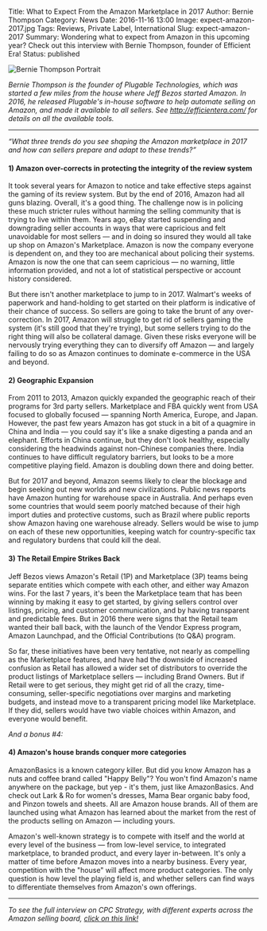 Title: What to Expect From the Amazon Marketplace in 2017
Author: Bernie Thompson
Category: News
Date: 2016-11-16 13:00
Image: expect-amazon-2017.jpg
Tags: Reviews, Private Label, International
Slug: expect-amazon-2017
Summary: Wondering what to expect from Amazon in this upcoming year? Check out this interview with Bernie Thompson, founder of Efficient Era!
Status: published

![Bernie Thompson Portrait](/images/blog/2016/11/bernie-thompson-portrait.png)

*Bernie Thompson is the founder of Plugable Technologies, which was started a few miles from the house where Jeff Bezos started Amazon. In 2016, he released Plugable's in-house software to help automate selling on Amazon, and made it available to all sellers. See <http://efficientera.com/> for details on all the available tools.*

---

*“What three trends do you see shaping the Amazon marketplace in 2017 and how can sellers prepare and adapt to these trends?”*

#### 1) Amazon over-corrects in protecting the integrity of the review system

It took several years for Amazon to notice and take effective steps against the gaming of its review system.  But by the end of 2016, Amazon had all guns blazing.  Overall, it's a good thing. The challenge now is in policing these much stricter rules without harming the selling community that is trying to live within them. Years ago, eBay started suspending and downgrading seller accounts in ways that were capricious and felt unavoidable for most sellers — and in doing so insured they would all take up shop on Amazon's Marketplace. Amazon is now the company everyone is dependent on, and they too are mechanical about policing their systems. Amazon is now the one that can seem capricious — no warning, little information provided, and not a lot of statistical perspective or account history considered.

But there isn't another marketplace to jump to in 2017. Walmart's weeks of paperwork and hand-holding to get started on their platform is indicative of their chance of success. So sellers are going to take the brunt of any over-correction. In 2017, Amazon will struggle to get rid of sellers gaming the system (it's still good that they're trying), but some sellers trying to do the right thing will also be collateral damage. Given these risks everyone will be nervously trying everything they can to diversify off Amazon — and largely failing to do so as Amazon continues to dominate e-commerce in the USA and beyond.

#### 2) Geographic Expansion

From 2011 to 2013, Amazon quickly expanded the geographic reach of their programs for 3rd party sellers. Marketplace and FBA quickly went from USA focused to globally focused — spanning North America, Europe, and Japan. However, the past few years Amazon has got stuck in a bit of a quagmire in China and India — you could say it's like a snake digesting a panda and an elephant. Efforts in China continue, but they don't look healthy, especially considering the headwinds against non-Chinese companies there. India continues to have difficult regulatory barriers, but looks to be a more competitive playing field. Amazon is doubling down there and doing better.  

But for 2017 and beyond, Amazon seems likely to clear the blockage and begin seeking out new worlds and new civilizations. Public news reports have Amazon hunting for warehouse space in Australia. And perhaps even some countries that would seem poorly matched because of their high import duties and protective customs, such as Brazil where public reports show Amazon having one warehouse already. Sellers would be wise to jump on each of these new opportunities, keeping watch for country-specific tax and regulatory burdens that could kill the deal.

#### 3) The Retail Empire Strikes Back

Jeff Bezos views Amazon's Retail (1P) and Marketplace (3P) teams being separate entities which compete with each other, and either way Amazon wins. For the last 7 years, it's been the Marketplace team that has been winning by making it easy to get started, by giving sellers control over listings, pricing, and customer communication, and by having transparent and predictable fees. But in 2016 there were signs that the Retail team wanted their ball back, with the launch of the Vendor Express program, Amazon Launchpad, and the Official Contributions (to Q&A) program.

So far, these initiatives have been very tentative, not nearly as compelling as the Marketplace features, and have had the downside of increased confusion as Retail has allowed a wider set of distributors to override the product listings of Marketplace sellers — including Brand Owners. But if Retail were to get serious, they might get rid of all the crazy, time-consuming, seller-specific negotiations over margins and marketing budgets, and instead move to a transparent pricing model like Marketplace. If they did, sellers would have two viable choices within Amazon, and everyone would benefit.

*And a bonus #4:*

#### 4) Amazon's house brands conquer more categories

AmazonBasics is a known category killer. But did you know Amazon has a nuts and coffee brand called "Happy Belly"?  You won't find Amazon's name anywhere on the package, but yep - it's them, just like AmazonBasics. And check out Lark & Ro for women's dresses, Mama Bear organic baby food, and Pinzon towels and sheets. All are Amazon house brands. All of them are launched using what Amazon has learned about the market from the rest of the products selling on Amazon — including yours.

Amazon's well-known strategy is to compete with itself and the world at every level of the business — from low-level service, to integrated marketplace, to branded product, and every layer in-between. It's only a matter of time before Amazon moves into a nearby business. Every year, competition with the "house" will affect more product categories. The only question is how level the playing field is, and whether sellers can find ways to differentiate themselves from Amazon's own offerings.

---

*To see the full interview on CPC Strategy, with different experts across the Amazon selling board, [click on this link!](http://www.cpcstrategy.com/blog/2016/11/expect-amazon-marketplace-2017/)*